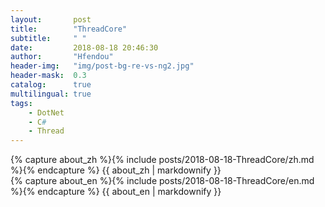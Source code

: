 ```yaml
---
layout:       post
title:        "ThreadCore"
subtitle:     " "
date:         2018-08-18 20:46:30
author:       "Hfendou"
header-img:   "img/post-bg-re-vs-ng2.jpg"
header-mask:  0.3
catalog:      true
multilingual: true
tags:
    - DotNet
    - C#
    - Thread
---
```


<!-- Chinese Version -->
<div class="zh post-container">
    {% capture about_zh %}{% include posts/2018-08-18-ThreadCore/zh.md %}{% endcapture %}
    {{ about_zh | markdownify }}
</div>

<!-- English Version -->
<div class="en post-container">
    {% capture about_en %}{% include posts/2018-08-18-ThreadCore/en.md %}{% endcapture %}
    {{ about_en | markdownify }}
</div>